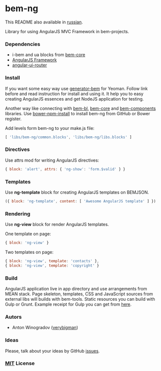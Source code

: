 # bem-ng

This README also available in [russian](https://github.com/verybigman/bem-ng/blob/master/README.ru.md).

Library for using AngularJS MVC Framework in bem-projects.

### Dependencies

- i-bem and ua blocks from [bem-core](https//github.com/bem/bem-core)
- [AngularJS Framework](https://angularjs.org/)
- [angular-ui-router](https://github.com/angular-ui/ui-router)

### Install

If you want some easy way use [generator-bem](https://github.com/verybigman/generator-bem) for Yeoman.
Follow link before and read instruction for install and using it. It help you to
easy creating AngularJS essences and get NodeJS application for testing.

Another way like connecting with [bem-bl](https//github.com/bem/bem-bl),
[bem-core](https//github.com/bem/bem-core) and [bem-components](https//github.com/bem/bem-components) libraries.
Use [bower-npm-install](https://github.com/arikon/bower-npm-install) to install bem-ng from
GitHub or Bower register.

Add levels form bem-ng to your make.js file:

``` javascript
[ 'libs/bem-ng/common.blocks', 'libs/bem-ng/libs.blocks' ]
```

### Directives

Use attrs mod for writing AngularJS directives:

``` javascript
{ block: 'alert', attrs: { 'ng-show': 'form.$valid' } }
```

### Templates

Use __ng-template__ block for creating AngularJS templates on BEMJSON.

``` javascript
({ block: 'ng-template', content: [ 'Awesome AngularJS template' ] })
```

### Rendering

Use __ng-view__ block for render AngularJS templates.

One template on page:

``` javascript
{ block: 'ng-view' }
```

Two templates on page:

``` javascript
{ block: 'ng-view', template: 'contacts' },
{ block: 'ng-view', template: 'copyright' }
```
### Build

AngularJS application live in app directory and use arrangements from MEAN stack.
Page skeleton, templates, CSS and JavaScript sources
from external libs will builds with bem-tools. Static resources you can build with
Gulp or Grunt. Example receipt for Gulp you can get from
[here](https://gist.github.com/verybigman/522f9b4f0fbd08d7753d).

### Autors

- Anton Winogradov ([verybigman](https://github.com/verybigman))

### Ideas

Please, talk about your ideas by GitHub [issues](https://github.com/verybigman/bem-ng/issues).

### [MIT](http://en.wikipedia.org/wiki/MIT_License) License
